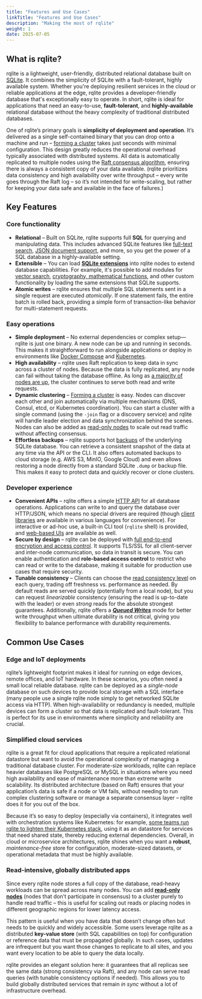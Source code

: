 ```yaml
---
title: "Features and Use Cases"
linkTitle: "Features and Use Cases"
description: "Making the most of rqlite"
weight: 1
date: 2025-07-05
---
```


## What is rqlite?

rqlite is a lightweight, user-friendly, distributed relational database built on [SQLite](https://www.sqlite.org/). It combines the simplicity of SQLite with a fault-tolerant, highly available system. Whether you're deploying resilient services in the cloud or reliable applications at the edge, rqlite provides a developer-friendly database that's exceptionally easy to operate. In short, rqlite is ideal for applications that need an easy-to-use, **fault-tolerant**, and **highly-available** relational database without the heavy complexity of traditional distributed databases.

One of rqlite’s primary goals is **simplicity of deployment and operation**. It’s delivered as a single self-contained binary that you can drop onto a machine and run – [forming a cluster](/docs/clustering/) takes just seconds with minimal configuration. This design greatly reduces the operational overhead typically associated with distributed systems. All data is automatically replicated to multiple nodes using the [Raft consensus algorithm](https://raft.github.io/), ensuring there is always a consistent copy of your data available. (rqlite prioritizes data consistency and high availability over write throughput – every write goes through the Raft log – so it’s not intended for write-scaling, but rather for keeping your data safe and available in the face of failures.)

## Key Features

### Core functionality

- **Relational** – Built on SQLite, rqlite supports full **SQL** for querying and manipulating data. This includes advanced SQLite features like [full-text search](https://www.sqlite.org/fts5.html), [JSON document support](https://www.sqlite.org/json1.html), and more, so you get the power of a SQL database in a highly-available setting.  
- **Extensible** – You can load [**SQLite extensions**](/docs/guides/extensions/) into rqlite nodes to extend database capabilities. For example, it's possible to add modules for [vector search](https://github.com/asg017/sqlite-vec), [cryptography, mathematical functions](https://github.com/nalgeon/sqlean), and other custom functionality by loading the same extensions that SQLite supports.  
- **Atomic writes** – rqlite ensures that multiple SQL statements sent in a single request are executed *atomically*. If one statement fails, the entire batch is rolled back, providing a simple form of transaction-like behavior for multi-statement requests.

### Easy operations

- **Simple deployment** – No external dependencies or complex setup—rqlite is just one binary. A new node can be up and running in seconds. This makes it straightforward to run alongside applications or deploy in environments like [Docker Compose](/docs/guides/docker-compose/) and [Kubernetes](/docs/guides/kubernetes/).  
- **High availability** – rqlite uses Raft replication to keep data in sync across a cluster of nodes. Because the data is fully replicated, any node can fail without taking the database offline. As long as [a majority of nodes are up](/docs/clustering/general-guidelines/), the cluster continues to serve both read and write requests.  
- **Dynamic clustering** – [Forming a cluster](/docs/clustering/automatic-clustering/) is easy. Nodes can discover each other and join automatically via multiple mechanisms (DNS, Consul, etcd, or Kubernetes coordination). You can start a cluster with a single command (using the `-join` flag or a discovery service) and rqlite will handle leader election and data synchronization behind the scenes. Nodes can also be added as [read-only nodes](/docs/clustering/read-only-nodes/) to scale out read traffic without affecting consensus.  
- **Effortless backups** – rqlite supports hot [backups](/docs/guides/backup/) of the underlying SQLite database. You can retrieve a consistent snapshot of the data at any time via the API or the CLI. It also offers automated backups to cloud storage (e.g. AWS S3, MinIO, Google Cloud) and even allows restoring a node directly from a standard SQLite `.dump` or backup file. This makes it easy to protect data and quickly recover or clone clusters.

### Developer experience

- **Convenient APIs** – rqlite offers a simple [HTTP API](/docs/api/api/) for all database operations. Applications can write to and query the database over HTTP/JSON, which means no special drivers are required (though [client libraries](/docs/api/client-libraries/) are available in various languages for convenience). For interactive or ad-hoc use, a built-in CLI tool (`rqlite` shell) is provided, and [web-based UIs](/docs/ui/) are available as well.  
- **Secure by design** – rqlite can be deployed with [full end-to-end encryption and access control](/docs/guides/security/). It supports TLS/SSL for all client-server and inter-node communication, so data in transit is secure. You can enable authentication and **role-based access control** to restrict who can read or write to the database, making it suitable for production use cases that require security.  
- **Tunable consistency** – Clients can choose the [read consistency level](/docs/api/read-consistency/) on each query, trading off freshness vs. performance as needed. By default reads are served quickly (potentially from a local node), but you can request *linearizable* consistency (ensuring the read is up-to-date with the leader) or even *strong* reads for the absolute strongest guarantees. Additionally, rqlite offers a [**_Queued Writes_**](/docs/api/queued-writes/) mode for better write throughput when ultimate durability is not critical, giving you flexibility to balance performance with durability requirements.

## Common Use Cases

### Edge and IoT deployments

rqlite’s lightweight footprint makes it ideal for running on edge devices, remote offices, and IoT hardware. In these scenarios, you often need a small local reliable database. rqlite can be deployed as a *single-node* database on such devices to provide local storage with a SQL interface (many people use a single rqlite node simply to get networked SQLite access via HTTP). When high-availability or redundancy is needed, multiple devices can form a cluster so that data is replicated and fault-tolerant. This is perfect for its use in environments where simplicity and reliability are crucial.

### Simplified cloud services

rqlite is a great fit for cloud applications that require a replicated relational datastore but want to avoid the operational complexity of managing a traditional database cluster. For moderate-size workloads, rqlite can replace heavier databases like PostgreSQL or MySQL in situations where you need high availability and ease of maintenance more than extreme write scalability. Its distributed architecture (based on Raft) ensures that your application’s data is safe if a node or VM fails, without needing to run complex clustering software or manage a separate consensus layer – rqlite does it for you out of the box.

Because it’s so easy to deploy (especially via containers), it integrates well with orchestration systems like Kubernetes: for example, [some teams run rqlite to lighten their Kubernetes stack](https://www.replicated.com/blog/app-manager-with-rqlite), using it as an datastore for services that need shared state, thereby reducing external dependencies. Overall, in cloud or microservice architectures, rqlite shines when you want a **robust**, *maintenance-free* store for configuration, moderate-sized datasets, or operational metadata that must be highly available.

### Read-intensive, globally distributed apps

Since every rqlite node stores a full copy of the database, read-heavy workloads can be spread across many nodes. You can add [**read-only nodes**](/docs/clustering/read-only-nodes/) (nodes that don’t participate in consensus) to a cluster purely to handle read traffic – this is useful for scaling out reads or placing nodes in different geographic regions for lower latency access.

This pattern is useful when you have data that doesn’t change often but needs to be quickly and widely accessible. Some users leverage rqlite as a distributed **key-value store** (with SQL capabilities on top) for configuration or reference data that must be propagated globally. In such cases, updates are infrequent but you want those changes to replicate to all sites, and you want every location to be able to query the data locally.

rqlite provides an elegant solution here: it guarantees that all replicas see the same data (strong consistency via Raft), and any node can serve read queries (with tunable consistency options if needed). This allows you to build globally distributed services that remain *in sync* without a lot of infrastructure overhead.

